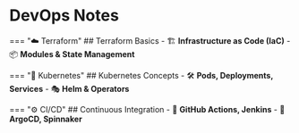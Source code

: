 # DevOps Notes

=== ":cloud: Terraform"
    ## Terraform Basics
    - 🏗️ **Infrastructure as Code (IaC)**
    - 📦 **Modules & State Management**

=== ":whale: Kubernetes"
    ## Kubernetes Concepts
    - 🛠️ **Pods, Deployments, Services**
    - 🎭 **Helm & Operators**

=== ":gear: CI/CD"
    ## Continuous Integration
    - 🚀 **GitHub Actions, Jenkins**
    - 🔄 **ArgoCD, Spinnaker**
